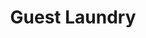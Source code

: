 ---
title: "Guest Laundry"
url: /lake-buena-vista/guest-laundry-old-turtle-pond-road/
shop: Wäscherei
---